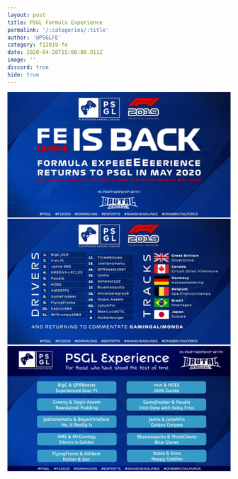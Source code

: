 ```yaml
---
layout: post
title: PSGL Formula Experience
permalink: '/:categories/:title'
author: '@PSGLFE'
category: f12019-fe
date: 2020-04-28T15:00:00.911Z
image: ''
discord: true
hide: true
---
```


<div class="center">

![](/assets/site-img/F12019-FE.jpg)
![](/assets/site-img/F12019-FE-cal.jpg)
![](/assets/site-img/EXVPuMqU4AEvsYV.jpg)

</div>

